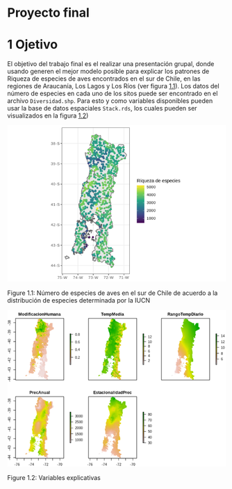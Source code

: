 Proyecto final
================

# 1 Ojetivo

El objetivo del trabajo final es el realizar una presentación grupal,
donde usando generen el mejor modelo posible para explicar los patrones
de Riqueza de especies de aves encontrados en el sur de Chile, en las
regiones de Araucanía, Los Lagos y Los Ríos (ver figura
<a href="#fig:Diversidad">1.1</a>). Los datos del número de especies en
cada uno de los sitos puede ser encontrado en el archivo
`Diversidad.shp`. Para esto y como variables disponibles pueden usar la
base de datos espaciales `Stack.rds`, los cuales pueden ser visualizados
en la figura
<a href="#fig:Variables">1.2</a>)

<div class="figure">

<img src="README_files/figure-gfm/Diversidad-1.png" alt="Número de especies de aves en el sur de Chile de acuerdo a la distribución de especies determinada por la IUCN"  />

<p class="caption">

Figure 1.1: Número de especies de aves en el sur de Chile de acuerdo a
la distribución de especies determinada por la
IUCN

</p>

</div>

<div class="figure">

<img src="README_files/figure-gfm/Variables-1.png" alt="Variables explicativas"  />

<p class="caption">

Figure 1.2: Variables explicativas

</p>

</div>
